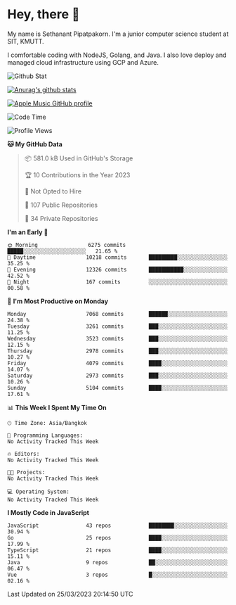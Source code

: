 # Hey, there 🙌
My name is Sethanant Pipatpakorn. I'm a junior computer science student at SIT, KMUTT.

I comfortable coding with NodeJS, Golang, and Java. I also love deploy and managed cloud infrastructure using GCP and Azure.

![Github Stat](https://github-profile-summary-cards.vercel.app/api/cards/profile-details?username=thetkpark&theme=dracula)

[![Anurag's github stats](https://github-readme-stats.vercel.app/api?username=thetkpark&count_private=true&show_icons=true&theme=tokyonight)](https://github.com/anuraghazra/github-readme-stats)

[![Apple Music GitHub profile](https://apple-music-github-profile.rayriffy.com/theme/light.svg?uid=000347.6120fcbefcb74cd59d65c108cc315787.1333)](https://github.com/rayriffy/apple-music-github-profile)

<!--START_SECTION:waka-->
![Code Time](http://img.shields.io/badge/Code%20Time-971%20hrs%2027%20mins-blue)

![Profile Views](http://img.shields.io/badge/Profile%20Views-0-blue)

**🐱 My GitHub Data** 

> 📦 581.0 kB Used in GitHub's Storage 
 > 
> 🏆 10 Contributions in the Year 2023
 > 
> 🚫 Not Opted to Hire
 > 
> 📜 107 Public Repositories 
 > 
> 🔑 34 Private Repositories 
 > 
**I'm an Early 🐤** 

```text
🌞 Morning                6275 commits        █████░░░░░░░░░░░░░░░░░░░░   21.65 % 
🌆 Daytime                10218 commits       █████████░░░░░░░░░░░░░░░░   35.25 % 
🌃 Evening                12326 commits       ███████████░░░░░░░░░░░░░░   42.52 % 
🌙 Night                  167 commits         ░░░░░░░░░░░░░░░░░░░░░░░░░   00.58 % 
```
📅 **I'm Most Productive on Monday** 

```text
Monday                   7068 commits        ██████░░░░░░░░░░░░░░░░░░░   24.38 % 
Tuesday                  3261 commits        ███░░░░░░░░░░░░░░░░░░░░░░   11.25 % 
Wednesday                3523 commits        ███░░░░░░░░░░░░░░░░░░░░░░   12.15 % 
Thursday                 2978 commits        ███░░░░░░░░░░░░░░░░░░░░░░   10.27 % 
Friday                   4079 commits        ████░░░░░░░░░░░░░░░░░░░░░   14.07 % 
Saturday                 2973 commits        ███░░░░░░░░░░░░░░░░░░░░░░   10.26 % 
Sunday                   5104 commits        ████░░░░░░░░░░░░░░░░░░░░░   17.61 % 
```


📊 **This Week I Spent My Time On** 

```text
🕑︎ Time Zone: Asia/Bangkok

💬 Programming Languages: 
No Activity Tracked This Week

🔥 Editors: 
No Activity Tracked This Week

🐱‍💻 Projects: 
No Activity Tracked This Week

💻 Operating System: 
No Activity Tracked This Week
```

**I Mostly Code in JavaScript** 

```text
JavaScript               43 repos            ████████░░░░░░░░░░░░░░░░░   30.94 % 
Go                       25 repos            ████░░░░░░░░░░░░░░░░░░░░░   17.99 % 
TypeScript               21 repos            ████░░░░░░░░░░░░░░░░░░░░░   15.11 % 
Java                     9 repos             ██░░░░░░░░░░░░░░░░░░░░░░░   06.47 % 
Vue                      3 repos             █░░░░░░░░░░░░░░░░░░░░░░░░   02.16 % 
```




 Last Updated on 25/03/2023 20:14:50 UTC
<!--END_SECTION:waka-->
